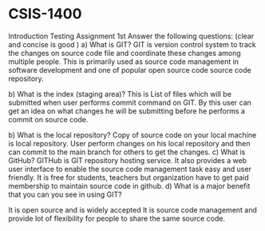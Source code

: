 # CSIS-1400
Introduction
Testing Assignment 1st
Answer the following questions: (clear and concise is good ) 
a)	What is GIT?
GIT is version control system to track the changes on source code file and coordinate these changes among multiple people. This is primarily used as source code management in software development and one of popular open source code source code repository.


 b) What is the index (staging area)?
This is List of files which will be submitted when user performs commit command on GIT. By this user can get an idea on what changes he will be submitting before he performs a commit on source code.

b)	What is the local repository? 
Copy of source code on your local  machine is local repository. User perform changes on his local repository and then can commit to the main branch for others to get the changes.
c)	What is GitHub?
GITHub is GIT repository hosting service. It also provides a web user interface to enable the source code management task easy and user friendly. It is free for students, teachers but organization have to get paid membership to maintain source code in github.
d)	What is a major benefit that you can you see in using GIT?

It is open source and is widely accepted
It is source code management and provide lot of flexibility for people to share the same source code.

